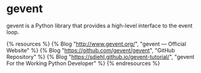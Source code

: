 # gevent

gevent is a Python library that provides a high-level interface to the event loop.

{% resources %}
  {% Blog "http://www.gevent.org/", "gevent — Official Website" %}
  {% Blog "https://github.com/gevent/gevent", "GitHub Repository" %}
  {% Blog "https://sdiehl.github.io/gevent-tutorial/", "gevent For the Working Python Developer" %}
{% endresources %}
